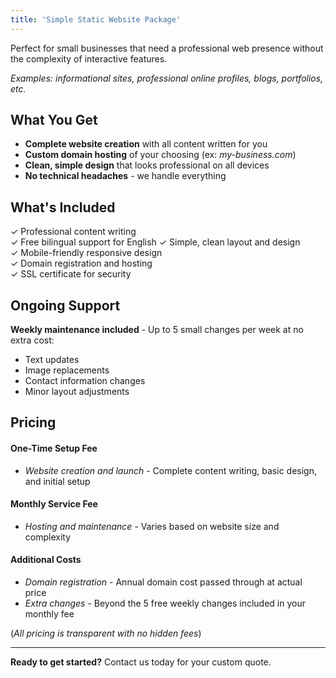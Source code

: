 ```yaml
---
title: 'Simple Static Website Package'
---
```


Perfect for small businesses that need a professional web presence without the complexity of interactive features. 

_Examples: informational sites, professional online profiles, blogs, portfolios, etc._

## What You Get

- **Complete website creation** with all content written for you
- **Custom domain hosting** of your choosing (ex: _my-business.com_)
- **Clean, simple design** that looks professional on all devices
- **No technical headaches** - we handle everything

## What's Included

✓ Professional content writing  
✓ Free bilingual support for English
✓ Simple, clean layout and design  
✓ Mobile-friendly responsive design  
✓ Domain registration and hosting  
✓ SSL certificate for security

## Ongoing Support

**Weekly maintenance included** - Up to 5 small changes per week at no extra cost:
- Text updates
- Image replacements
- Contact information changes
- Minor layout adjustments

## Pricing

#### One-Time Setup Fee

- _Website creation and launch_ - Complete content writing, basic design, and initial setup

#### Monthly Service Fee

- _Hosting and maintenance_ - Varies based on website size and complexity

#### Additional Costs

- _Domain registration_ - Annual domain cost passed through at actual price  
- _Extra changes_ - Beyond the 5 free weekly changes included in your monthly fee

(*All pricing is transparent with no hidden fees*)

---

**Ready to get started?** Contact us today for your custom quote.

